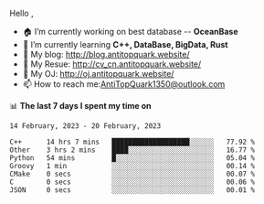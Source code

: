 
Hello , 

- 🏠 I’m currently working on best database -- **OceanBase**
- 🌱 I’m currently learning **C++, DataBase, BigData, Rust**
- 🔭 My blog:   http://blog.antitopquark.website/ 
- 👦 My Resue:  http://cv_cn.antitopquark.website/
- 🚉 My OJ:     http://oj.antitopquark.website/
- 📫 How to reach me:AntiTopQuark1350@outlook.com


📊 **The last 7 days I spent my time on** 

<!--START_SECTION:waka-->
```text
14 February, 2023 - 20 February, 2023

C++      14 hrs 7 mins   ███████████████████░░░░░░   77.92 % 
Other    3 hrs 2 mins    ████░░░░░░░░░░░░░░░░░░░░░   16.77 % 
Python   54 mins         █░░░░░░░░░░░░░░░░░░░░░░░░   05.04 % 
Groovy   1 min           ░░░░░░░░░░░░░░░░░░░░░░░░░   00.14 % 
CMake    0 secs          ░░░░░░░░░░░░░░░░░░░░░░░░░   00.07 % 
C        0 secs          ░░░░░░░░░░░░░░░░░░░░░░░░░   00.06 % 
JSON     0 secs          ░░░░░░░░░░░░░░░░░░░░░░░░░   00.01 %
```
<!--END_SECTION:waka-->


